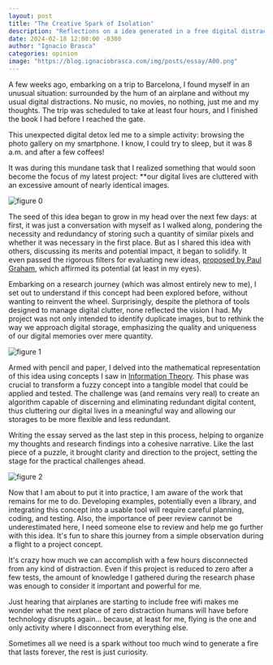 ```yaml
---
layout: post
title: "The Creative Spark of Isolation"
description: "Reflections on a idea generated in a free digital distraction environment."
date: 2024-02-18 12:00:00 -0300
author: "Ignacio Brasca"
categories: opinion
image: "https://blog.ignaciobrasca.com/img/posts/essay/A00.png"
---
```


A few weeks ago, embarking on a trip to Barcelona, I found myself in an unusual situation: surrounded by the hum of an airplane and without my usual digital distractions. No music, no movies, no nothing, just me and my thoughts. The trip was scheduled to take at least four hours, and I finished the book I had before I reached the gate.

This unexpected digital detox led me to a simple activity: browsing the photo gallery on my smartphone. I know, I could try to sleep, but it was 8 a.m. and after a few coffees!

It was during this mundane task that I realized something that would soon become the focus of my latest project: **our digital lives are cluttered with an excessive amount of nearly identical images.

![figure 0](https://blog.ignaciobrasca.com/img/posts/essay/A00.png)

The seed of this idea began to grow in my head over the next few days: at first, it was just a conversation with myself as I walked along, pondering the necessity and redundancy of storing such a quantity of similar pixels and whether it was necessary in the first place. But as I shared this idea with others, discussing its merits and potential impact, it began to solidify. It even passed the rigorous filters for evaluating new ideas, [proposed by Paul Graham](https://paulgraham.com/newideas.html#f3n), which affirmed its potential (at least in my eyes).

Embarking on a research journey (which was almost entirely new to me), I set out to understand if this concept had been explored before, without wanting to reinvent the wheel. Surprisingly, despite the plethora of tools designed to manage digital clutter, none reflected the vision I had. My project was not only intended to identify duplicate images, but to rethink the way we approach digital storage, emphasizing the quality and uniqueness of our digital memories over mere quantity.

![figure 1](https://blog.ignaciobrasca.com/img/posts/essay/A01.png)

Armed with pencil and paper, I delved into the mathematical representation of this idea using concepts I saw in [Information Theory](https://en.wikipedia.org/wiki/Information_theory). This phase was crucial to transform a fuzzy concept into a tangible model that could be applied and tested. The challenge was (and remains very real) to create an algorithm capable of discerning and eliminating redundant digital content, thus cluttering our digital lives in a meaningful way and allowing our storages to be more flexible and less redundant.

Writing the essay served as the last step in this process, helping to organize my thoughts and research findings into a cohesive narrative. Like the last piece of a puzzle, it brought clarity and direction to the project, setting the stage for the practical challenges ahead.

![figure 2](https://blog.ignaciobrasca.com/img/posts/essay/A02.png)

Now that I am about to put it into practice, I am aware of the work that remains for me to do. Developing examples, potentially even a library, and integrating this concept into a usable tool will require careful planning, coding, and testing. Also, the importance of peer review cannot be underestimated here, I need someone else to review and help me go further with this idea. It's fun to share this journey from a simple observation during a flight to a project concept. 

It's crazy how much we can accomplish with a few hours disconnected from any kind of distraction. Even if this project is reduced to zero after a few tests, the amount of knowledge I gathered during the research phase was enough to consider it important and powerful for me.

Just hearing that airplanes are starting to include free wifi makes me wonder what the next place of zero distraction humans will have before technology disrupts again... because, at least for me, flying is the one and only activity where I disconnect from everything else.

Sometimes all we need is a spark without too much wind to generate a fire that lasts forever, the rest is just curiosity. 